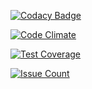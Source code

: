
[![Codacy Badge](https://api.codacy.com/project/badge/Grade/68b815ea96134148b1ae91ca16b6c486)](https://www.codacy.com/app/matheus-bt/aaa-app?utm_source=github.com&amp;utm_medium=referral&amp;utm_content=matheuscodes/aaa-app&amp;utm_campaign=Badge_Grade)

[![Code Climate](https://codeclimate.com/github/matheuscodes/aaa-app/badges/gpa.svg)](https://codeclimate.com/github/matheuscodes/aaa-app)

[![Test Coverage](https://codeclimate.com/github/matheuscodes/aaa-app/badges/coverage.svg)](https://codeclimate.com/github/matheuscodes/aaa-app/coverage)

[![Issue Count](https://codeclimate.com/github/matheuscodes/aaa-app/badges/issue_count.svg)](https://codeclimate.com/github/matheuscodes/aaa-app)
